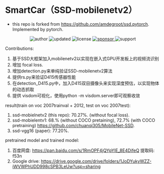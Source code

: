 # SmartCar（SSD-mobilenetv2）

- this repo is forked from https://github.com/amdegroot/ssd.pytorch. Implemented by pytorch.


<p align="center">
  <img alt="author" src="https://img.shields.io/badge/author-lovelyyoshino-blue.svg?style=flat-square">
  <img alt="updated" src="https://img.shields.io/badge/update-2021.05-blue.svg?style=flat-square">
  <img alt="license" src="https://img.shields.io/badge/license-MIT-blue.svg?style=flat-square">
  <a href="https://www.wenyuanblog.com/gift.html" target="_blank">
    <img alt="sponsor" src="https://img.shields.io/badge/sponsor-❤-ff69b4.svg?style=flat-square">
  </a>
  <img alt="support" src="https://img.shields.io/badge/license-Windows&Linux-blue.svg?style=flat-square">
</p>

<!--| Linux                | Windows and MacOS|
|-------------------------|------------------|
[![Build Status](https://travis-ci.org/lovelyyoshino/SmartCar.svg?branch=master)](https://travis-ci.org/OriginQ/QPanda-2)        |    [![Build Status](https://dev.azure.com/yekongxiaogang/QPanda2/_apis/build/status/OriginQ.QPanda-2?branchName=master)](https://dev.azure.com/yekongxiaogang/QPanda2/_build/latest?definitionId=4&branchName=master) -->

Contributions:
1. 基于SSD大框架加入mobilenetv2以实现在嵌入式GPU开发板上的视频流识别
2. 增加 focal loss. 
3. 增加detection.py来单纯验证SSD-mobilenetv2算法
4. 提供rs.py来验证D415传感器性能
5. 在detection_D415.py中，加入D415双目摄像头来实现深度预估，以实现物体的动态抓取
6. 提供 visdom可视化，使用python -m visdom.server即可观察收敛


result(train on voc 2007trainval + 2012, test on voc 2007test):
1. ssd-mobielnetv2 (this repo): 70.27%. (without focal loss).
2. ssd-mobielentv1: 68.% (without COCO pretaining), 72.7% (with COCO pretraining)   https://github.com/chuanqi305/MobileNet-SSD.
3. ssd-vgg16 (paper): 77.20%. 

pretrained model and trained model: 

1. 百度网盘: https://pan.baidu.com/s/1RmOPF4jQYpYlE_8E4DifeQ 提取码: f53n 
2. Google drive: https://drive.google.com/drive/folders/1JoDYukyWZZ-iWVWPhUDD998cSPB3LeUw?usp=sharing

